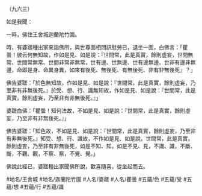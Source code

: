 （九六三）

如是我聞：

一時，佛住王舍城迦蘭陀竹園。

時，有婆蹉種出家來詣佛所，與世尊面相問訊慰勞已，退坐一面，白佛言：「瞿曇！彼云何無知故，作如是見、如是說：『世間常，此是真實，餘則虛妄，世間無常、世間常無常、世間非常非無常，世有邊、世無邊、世有邊無邊、世非有邊非無邊，命即是身、命異身異，如來有後死、無後死、有無後死、非有非無後死』？」

佛告婆蹉：「於色無知故，作如是見、如是說：『世間常，此是真實，餘則虛妄，乃至非有非無後死。』於受、想、行、識無知故，作如是見、如是說：『世間常，此是真實，餘則虛妄，乃至非有非無後死。』」

婆蹉白佛：「瞿曇！知何法故，不如是見、如是說：『世間常，此是真實，餘則虛妄，乃至非有非無後死。』」

佛告婆蹉：「知色故，不如是見、如是說：『世間常，此是真實，餘則虛妄，乃至非有非無後死。』知受、想、行、識故，不作如是見、如是說，世間常，此是真實，餘則虛妄，乃至非有非無後死，如是不知、知。如是不見、見，不識、識，不斷、斷，不觀、觀，不察、察，不覺、覺。」

佛說此經已，婆蹉種出家聞佛所說，歡喜隨喜，從坐起而去。

#地名/王舍城
#地名/迦蘭陀竹園
#人名/婆蹉
#人名/瞿曇
#五蘊/色
#五蘊/受
#五蘊/想
#五蘊/行
#五蘊/識
